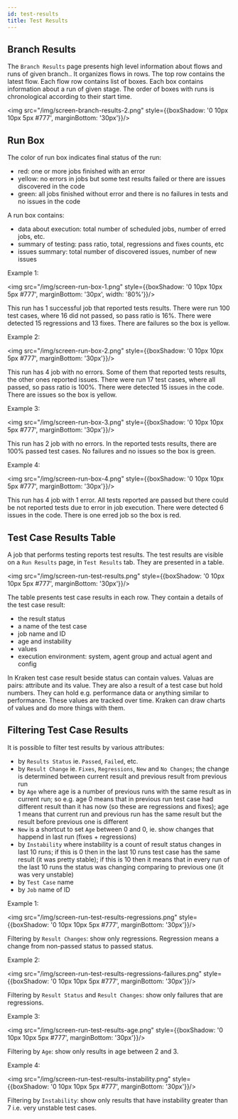```yaml
---
id: test-results
title: Test Results
---
```


## Branch Results

The `Branch Results` page presents high level information about flows
and runs of given branch.. It organizes flows in rows. The top row
contains the latest flow. Each flow row contains list of boxes. Each
box contains information about a run of given stage. The order of
boxes with runs is chronological according to their start time.

<img src="/img/screen-branch-results-2.png" style={{boxShadow: '0 10px 10px 5px #777', marginBottom: '30px'}}/>

## Run Box

The color of run box indicates final status of the run:

- red: one or more jobs finished with an error
- yellow: no errors in jobs but some test results failed or there are
  issues discovered in the code
- green: all jobs finished without error and there is no failures in
  tests and no issues in the code

A run box contains:

- data about execution: total number of scheduled jobs, number of
  erred jobs, etc.
- summary of testing: pass ratio, total, regressions and fixes counts, etc
- issues summary: total number of discovered issues, number of new issues

Example 1:

<img src="/img/screen-run-box-1.png" style={{boxShadow: '0 10px 10px 5px #777', marginBottom: '30px', width: '80%'}}/>

This run has 1 successful job that reported tests results. There were
run 100 test cases, where 16 did not passed, so pass ratio is
16%. There were detected 15 regressions and 13 fixes. There are
failures so the box is yellow.

Example 2:

<img src="/img/screen-run-box-2.png" style={{boxShadow: '0 10px 10px 5px #777', marginBottom: '30px'}}/>

This run has 4 job with no errors. Some of them that reported tests
results, the other ones reported issues. There were run 17 test
cases, where all passed, so pass ratio is 100%. There were
detected 15 issues in the code. There are issues so the box is yellow.

Example 3:

<img src="/img/screen-run-box-3.png" style={{boxShadow: '0 10px 10px 5px #777', marginBottom: '30px'}}/>

This run has 2 job with no errors. In the reported tests results,
there are 100% passed test cases. No failures and no issues so the box
is green.

Example 4:

<img src="/img/screen-run-box-4.png" style={{boxShadow: '0 10px 10px 5px #777', marginBottom: '30px'}}/>

This run has 4 job with 1 error. All tests reported are passed but
there could be not reported tests due to error in job execution. There
were detected 6 issues in the code. There is one erred job so the box
is red.

## Test Case Results Table

A job that performs testing reports test results. The test results are
visible on a `Run Results` page, in `Test Results` tab. They are
presented in a table.

<img src="/img/screen-run-test-results.png" style={{boxShadow: '0 10px 10px 5px #777', marginBottom: '30px'}}/>

The table presents test case results in each row. They contain a details of the test case result:

- the result status
- a name of the test case
- job name and ID
- age and instability
- values
- execution environment: system, agent group and actual agent and config

In Kraken test case result beside status can contain values. Valuas
are pairs: attribute and its value. They are also a result of a test
case but hold numbers. They can hold e.g. performance data or anything
similar to performance. These values are tracked over time. Kraken can
draw charts of values and do more things with them.

## Filtering Test Case Results

It is possible to filter test results by various attributes:

- by `Results Status` ie. `Passed`, `Failed`, etc.
- by `Result Change` ie. `Fixes`, `Regressions`, `New` and `No
  Changes`; the change is determined between current result and
  previous result from previous run
- by `Age` where age is a number of previous runs with the same result
  as in current run; so e.g. age 0 means that in previous run test
  case had different result than it has now (so these are regressions
  and fixes); age 1 means that current run and previous run has the
  same result but the result before previous one is different
- `New` is a shortcut to set `Age` between 0 and 0, ie. show changes
  that happend in last run (fixes + regressions)
- by `Instability` where instability is a count of result status
  changes in last 10 runs; if this is 0 then in the last 10 runs test
  case has the same result (it was pretty stable); if this is 10 then
  it means that in every run of the last 10 runs the status was
  changing comparing to previous one (it was very unstable)
- by `Test Case` name
- by `Job` name of ID

Example 1:

<img src="/img/screen-run-test-results-regressions.png" style={{boxShadow: '0 10px 10px 5px #777', marginBottom: '30px'}}/>

Filtering by `Result Changes`: show only regressions. Regression means a change from non-passed status to passed status.

Example 2:

<img src="/img/screen-run-test-results-regressions-failures.png" style={{boxShadow: '0 10px 10px 5px #777', marginBottom: '30px'}}/>

Filtering by `Result Status` and `Result Changes`: show only failures that are regressions.

Example 3:

<img src="/img/screen-run-test-results-age.png" style={{boxShadow: '0 10px 10px 5px #777', marginBottom: '30px'}}/>

Filtering by `Age`: show only results in age between 2 and 3.

Example 4:

<img src="/img/screen-run-test-results-instability.png" style={{boxShadow: '0 10px 10px 5px #777', marginBottom: '30px'}}/>

Filtering by `Instability`: show only results that have instability greater than 7 i.e. very unstable test cases.


<!---

<img src="/img/screen-branch-results.png" style={{boxShadow: '0 14px 14px 0px #777', marginBottom: '30px'}}/>
<br/>
<img src="/img/screen-run-jobs.png" style={{boxShadow: '0 14px 14px 0px #777', marginBottom: '30px'}} />

<br/>
<br/>
<br/>

<a href="https://imgur.com/Eqa35IQ"><img src="https://i.imgur.com/Eqa35IQ.png" title="source: imgur.com" /></a>

-->
